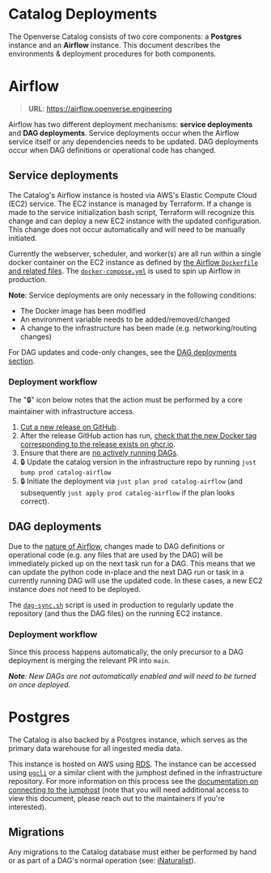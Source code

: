 # Catalog Deployments

The Openverse Catalog consists of two core components: a **Postgres** instance
and an **Airflow** instance. This document describes the environments &
deployment procedures for both components.

# Airflow

> **URL**: https://airflow.openverse.engineering

Airflow has two different deployment mechanisms: **service deployments** and
**DAG deployments**. Service deployments occur when the Airflow service itself
or any dependencies needs to be updated. DAG deployments occur when DAG
definitions or operational code has changed.

## Service deployments

The Catalog's Airflow instance is hosted via AWS's Elastic Compute Cloud (EC2)
service. The EC2 instance is managed by Terraform. If a change is made to the
service initialization bash script, Terraform will recognize this change and can
deploy a new EC2 instance with the updated configuration. This change does not
occur automatically and will need to be manually initiated.

Currently the webserver, scheduler, and worker(s) are all run within a single
docker container on the EC2 instance as defined by
[the Airflow `Dockerfile` and related files](./docker/airflow). The
[`docker-compose.yml`](docker-compose.yml) is used to spin up Airflow in
production.

**Note**: Service deployments are only necessary in the following conditions:

- The Docker image has been modified
- An environment variable needs to be added/removed/changed
- A change to the infrastructure has been made (e.g. networking/routing changes)

For DAG updates and code-only changes, see the
[DAG deployments section](#dag-deployments).

### Deployment workflow

The "🔒" icon below notes that the action must be performed by a core maintainer
with infrastructure access.

1. [Cut a new release on GitHub](https://github.com/WordPress/openverse-catalog/releases).
2. After the release GitHub action has run,
   [check that the new Docker tag corresponding to the release exists on ghcr.io](https://github.com/wordpress/openverse-catalog/pkgs/container/openverse-catalog).
3. Ensure that there are
   [no actively running DAGs](https://airflow.openverse.engineering/dagrun/list/?_flt_3_state=running).
4. 🔒 Update the catalog version in the infrastructure repo by running
   `just bump prod catalog-airflow`
5. 🔒 Initiate the deployment via `just plan prod catalog-airflow` (and
   subsequently `just apply prod catalog-airflow` if the plan looks correct).

## DAG deployments

Due to the
[nature of Airflow](https://airflow.apache.org/docs/apache-airflow/stable/dag-serialization.html),
changes made to DAG definitions or operational code (e.g. any files that are
used by the DAG) will be immediately picked up on the next task run for a DAG.
This means that we can update the python code in-place and the next DAG run or
task in a currently running DAG will use the updated code. In these cases, a new
EC2 instance _does not_ need to be deployed.

The [`dag-sync.sh`](../dag-sync.sh) script is used in production to regularly
update the repository (and thus the DAG files) on the running EC2 instance.

### Deployment workflow

Since this process happens automatically, the only precursor to a DAG deployment
is merging the relevant PR into `main`.

_**Note**: New DAGs are not automatically enabled and will need to be turned on
once deployed._

# Postgres

The Catalog is also backed by a Postgres instance, which serves as the primary
data warehouse for all ingested media data.

This instance is hosted on AWS using [RDS](https://aws.amazon.com/rds/). The
instance can be accessed using [`pgcli`](https://www.pgcli.com/) or a similar
client with the jumphost defined in the infrastructure repository. For more
information on this process see the
[documentation on connecting to the jumphost](https://github.com/WordPress/openverse-infrastructure/blob/main/docs/CONNECTING-TO-JUMPHOST.md)
(note that you will need additional access to view this document, please reach
out to the maintainers if you're interested).

## Migrations

Any migrations to the Catalog database must either be performed by hand or as
part of a DAG's normal operation (see:
[iNaturalist](dags/providers/provider_api_scripts/inaturalist.py)).
